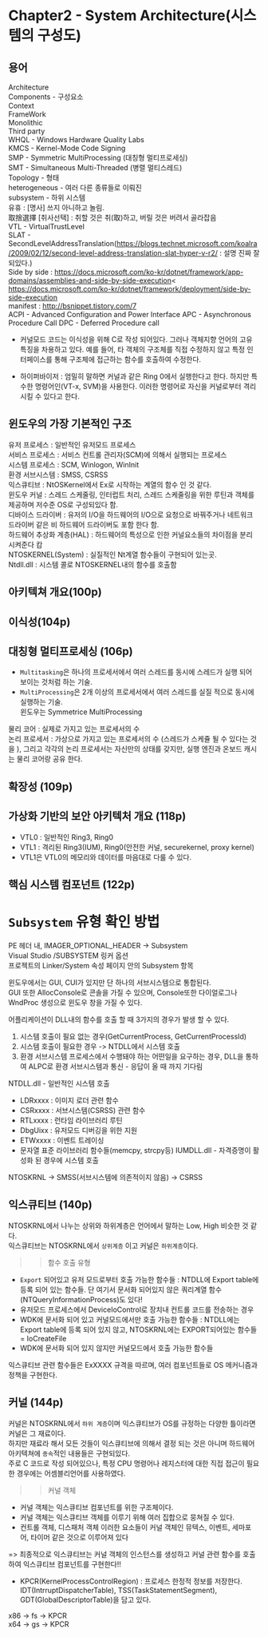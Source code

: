 # Chapter2 - System Architecture(시스템의 구성도)


## 용어

Architecture<br>
Components - 구성요소<br>
Context<br>
FrameWork<br>
Monolithic<br>
Third party<br>
WHQL - Windows Hardware Quality Labs<br>
KMCS - Kernel-Mode Code Signing<br>
SMP - Symmetric MultiProcessing (대칭형 멀티프로세싱)<br>
SMT - Simultaneous Multi-Threaded (병렬 멀티스레드)<br>
Topology - 형태<br>
heterogeneous - 여러 다른 종류들로 이뤄진<br>
subsystem - 하위 시스템<br>
유휴 : [명사] 쓰지 아니하고 놀림.<br>
取捨選擇 [취사선택] : 취할 것은 취(取)하고, 버릴 것은 버려서 골라잡음<br>
VTL - VirtualTrustLevel<br>
SLAT - SecondLevelAddressTranslation(https://blogs.technet.microsoft.com/koalra/2009/02/12/second-level-address-translation-slat-hyper-v-r2/ : 설명 진짜 잘 되있다.)<br>
Side by side : https://docs.microsoft.com/ko-kr/dotnet/framework/app-domains/assemblies-and-side-by-side-execution<
https://docs.microsoft.com/ko-kr/dotnet/framework/deployment/side-by-side-execution<br>
manifest : http://bsnippet.tistory.com/7<br>
ACPI - Advanced Configuration and Power Interface
APC - Asynchronous Procedure Call
DPC - Deferred Procedure call

- 커널모드 코드는 이식성을 위해 C로 작성 되어있다. 그러나 객체지향 언어의 고유 특징을 차용하고 있다.
예를 들어, 타 객체의 구조체를 직접 수정하지 않고 특정 인터페이스를 통해 구조체에 접근하는 함수를 호출하여 수정한다.

- 하이퍼바이저 : 엄밀히 말하면 커널과 같은 Ring 0에서 실행한다고 한다. 하지만 특수한 명령어인(VT-x, SVM)을 사용한다.
이러한 명령어로 자신을 커널로부터 격리 시킬 수 있다고 한다.


## 윈도우의 가장 기본적인 구조

유저 프로세스 : 일반적인 유저모드 프로세스<br>
서비스 프로세스 : 서비스 컨트롤 관리자(SCM)에 의해서 실행되는 프로세스<br>
시스템 프로세스 : SCM, Winlogon, WinInit<br>
환경 서브시스템 : SMSS, CSRSS<br>
익스큐티브 : NtOSKernel에서 Ex로 시작하는 계열의 함수 인 것 같다.<br>
윈도우 커널 : 스레드 스케줄링, 인터럽트 처리, 스레드 스케줄링을 위한 루틴과 객체를 제공하며 저수준 OS로 구성되있다 함.<br>
디바이스 드라이버 : 유저의 I/O을 하드웨어의 I/O으로 요청으로 바꿔주거나 네트워크 드라이버 같은 비 하드웨어 드라이버도 포함 한다 함.<br>
하드웨어 추상화 계층(HAL) : 하드웨어의 특성으로 인한 커널요소들의 차이점을 분리 시켜준다 캄<br>
NTOSKERNEL(System) : 실질적인 Nt계열 함수들이 구현되어 있는곳.<br>
Ntdll.dll : 시스템 콜로 NTOSKERNEL내의 함수를 호출함<br>

## 아키텍쳐 개요(100p)

## 이식성(104p)

## 대칭형 멀티프로세싱 (106p)

- `Multitasking`은 하나의 프로세서에서 여러 스레드를 동시에 스레드가 실행 되어 보이는 것처럼 하는 기술.
- `MultiProcessing`은 2개 이상의 프로세서에서 여러 스레드를 실질 적으로 동시에 실행하는 기술.<br>
윈도우는 Symmetrice MultiProcessing

물리 코어 : 실제로 가지고 있는 프로세서의 수<br>
논리 프로세서 : 가상으로 가지고 있는 프로세서의 수 (스레드가 스케쥴 될 수 있다는 것을 ), 그리고 각각의 논리 프로세서는 자신만의 상태를 갖지만, 실행 엔진과 온보드 캐시는 물리 코어랑 공유 한다.

## 확장성 (109p)

## 가상화 기반의 보안 아키텍처 개요 (118p)

- VTL0 : 일반적인 Ring3, Ring0
- VTL1 : 격리된 Ring3(IUM), Ring0(안전한 커널, securekernel, proxy kernel)
- VTL1은 VTL0의 메모리와 데이터를 마음대로 다룰 수 있다.

## 핵심 시스템 컴포넌트 (122p)

# `Subsystem` 유형 확인 방법<br>
  PE 헤더 내, IMAGER_OPTIONAL_HEADER → Subsystem<br>
  Visual Studio /SUBSYSTEM 링커 옵션<br>
  프로젝트의 Linker/System 속성 페이지 안의 Subsystem 항목<br>

윈도우에서는 GUI, CUI가 있지만 단 하나의 서브시스템으로 통합된다.<br>
GUI 또한 AllocConsole로 콘솔을 가질 수 있으며, Console또한 다이얼로그나 WndProc 생성으로 윈도우 창을 가질 수 있다.<br>

어플리케이션이 DLL내의 함수를 호출 할 때 3가지의 경우가 발생 할 수 있다.<br>
1. 시스템 호출이 필요 없는 경우(GetCurrentProcess, GetCurrentProcessId)
2. 시스템 호출이 필요한 경우 -> NTDLL에서 시스템 호출
3. 환경 서브시스템 프로세스에서 수행돼야 하는 어떤일을 요구하는 경우, DLL을 통하여 ALPC로 환경 서브시스템과 통신 - 응답이 올 때 까지 기다림 

NTDLL.dll - 일반적인 시스템 호출<br>
- LDRxxxx : 이미지 로더 관련 함수
- CSRxxxx : 서브시스템(CSRSS) 관련 함수
- RTLxxxx : 런타임 라이브러리 루틴
- DbgUixx : 유저모드 디버깅을 위한 지원
- ETWxxxx : 이벤트 트레이싱
- 문자열 표준 라이브러리 함수들(memcpy, strcpy등)
IUMDLL.dll - 자격증명이 활성화 된 경우에 시스템 호출<br>

NTOSKRNL -> SMSS(서브시스템에 의존적이지 않음) -> CSRSS

## 익스큐티브 (140p)

NTOSKRNL에서 나누는 상위와 하위계층은 언어에서 말하는 Low, High 비슷한 것 같다.<br>
익스큐티브는 NTOSKRNL에서 `상위계층` 이고 커널은 `하위계층`이다.

>> 함수 호출 유형
- `Export` 되어있고 유저 모드로부터 호출 가능한 함수들 : NTDLL에 Export table에 등록 되어 있는 함수들. 단 여기서 문서화 되어있지 않은 쿼리계열 함수(NTQueryInformationProcess)도 있다!
- 유저모드 프로세스에서 DeviceIoControl로 장치내 컨트롤 코드를 전송하는 경우
- WDK에 문서화 되어 있고 커널모드에서만 호출 가능한 함수들 : NTDLL에는 Export table에 등록 되어 있지 않고, NTOSKRNL에는 EXPORT되어있는 함수들 = IoCreateFile
- WDK에 문서화 되어 있지 않지만 커널모드에서 호출 가능한 함수들

익스큐티브 관련 함수들은 ExXXXX 규격을 따르며, 여러 컴포넌트들로 OS 메커니즘과 정책을 구현한다.<br>

## 커널 (144p)

커널은 NTOSKRNL에서 `하위 계층`이며 익스큐티브가 OS를 규정하는 다양한 틀이라면 커널은 그 재료이다.<br>
하지만 재료라 해서 모든 것들이 익스큐티브에 의해서 결정 되는 것은 아니며 하드웨어 아키텍쳐에 `종속`적인 내용들은 구현되있다.<br>
주로 C 코드로 작성 되어있으나, 특정 CPU 명령어나 레지스터에 대한 직접 접근이 필요한 경우에는 어셈블리언어를 사용하였다.<br>

>> 커널 객체
- 커널 객체는 익스큐티브 컴포넌트를 위한 구조체이다.
- 커널 객체는 익스큐티브 객체를 이루기 위해 여러 집합으로 뭉쳐질 수 있다.
- 컨트롤 객체, 디스패처 객체 이러한 요소들이 커널 객체인 뮤텍스, 이벤트, 세마포어, 타이머 같은 것으로 이루어져 있다

=> 최종적으로 익스큐티브는 커널 객체의 인스턴스를 생성하고 커널 관련 함수를 호출하여 익스큐티브 컴포넌트를 구현한다!!

- KPCR(KernelProcessControlRegion) : 프로세스 한정적 정보를 저장한다. IDT(IntrruptDispatcherTable), TSS(TaskStatementSegment), GDT(GlobalDescriptorTable)을 담고 있다.

x86 -> fs -> KPCR<br>
x64 -> gs -> KPCR<br>


